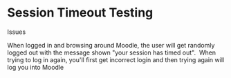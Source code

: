 # Session Timeout Testing

Issues

When logged in and browsing around Moodle, the user will get randomly logged out with the message shown "your session has timed out".  When trying to log in again, you'll first get incorrect login and then trying again will log you into Moodle  
